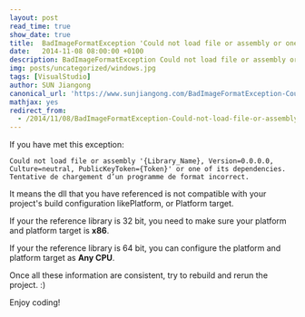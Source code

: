 ```yaml
---
layout: post
read_time: true
show_date: true
title:  BadImageFormatException 'Could not load file or assembly or one of its dependencies' in Visual Studio
date:   2014-11-08 08:00:00 +0100
description: BadImageFormatException Could not load file or assembly or one of its dependencies in Visual Studio
img: posts/uncategorized/windows.jpg
tags: [VisualStudio]
author: SUN Jiangong
canonical_url: 'https://www.sunjiangong.com/BadImageFormatException-Could-not-load-file-or-assembly-or-one-of-its-dependencies.html'
mathjax: yes
redirect_from:
  - /2014/11/08/BadImageFormatException-Could-not-load-file-or-assembly-or-one-of-its-dependencies.html
---
```


If you have met this exception:

```batch
Could not load file or assembly '{Library_Name}, Version=0.0.0.0, Culture=neutral, PublicKeyToken={Token}' or one of its dependencies. Tentative de chargement d’un programme de format incorrect. 
```

It means the dll that you have referenced is not compatible with your project's build configuration likePlatform, or Platform target. 

<!--more-->

If your the reference library is 32 bit, you need to make sure your platform and platform target is **x86**.


If your the reference library is 64 bit, you can configure the platform and platform target as **Any CPU**.

Once all these information are consistent, try to rebuild and rerun the project. :)



Enjoy coding!




